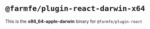 # `@farmfe/plugin-react-darwin-x64`

This is the **x86_64-apple-darwin** binary for `@farmfe/plugin-react`
